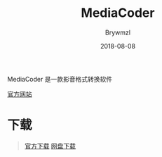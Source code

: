 ﻿---
layout:     post
title:      MediaCoder
date:       2018-08-08
author:     Brywmzl
tags: [MediaCoder]
categories: [视频编辑]
---
MediaCoder 是一款影音格式转换软件

<!--more-->

[官方网站](http://www.mediacoderhq.com)  

# 下载
> [官方下载](http://www.mediacoderhq.com/download.htm)
> [网盘下载](https://pan.baidu.com/s/1vmPIAYnb6ySEjTy-9oIwnA)
